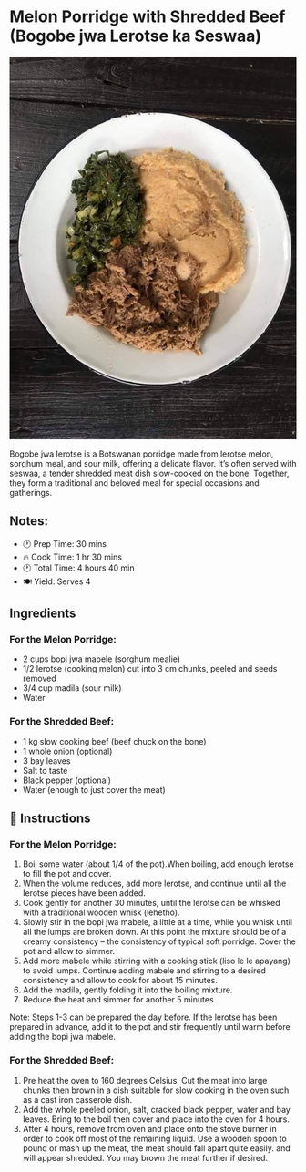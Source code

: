 # Melon Porridge with Shredded Beef (Bogobe jwa Lerotse ka Seswaa)

![Bogobe_Seswaa](bogobejwalerotse_seswaa.jpg)

Bogobe jwa lerotse is a Botswanan porridge made from lerotse melon, sorghum meal, and sour milk, offering a delicate flavor. It’s often served with seswaa, a tender shredded meat dish slow-cooked on the bone. Together, they form a traditional and beloved meal for special occasions and gatherings. 

## Notes:

* 🕐 Prep Time: 30 mins  
* 🔥 Cook Time: 1 hr 30 mins 
* 🕐 Total Time: 4 hours 40 min 
* 🍽 Yield: Serves 4

## Ingredients

### For the Melon Porridge:
* 2 cups bopi jwa mabele (sorghum mealie)
* 1/2 lerotse (cooking melon) cut into 3 cm chunks, peeled and seeds removed
* 3/4 cup madila (sour milk)
* Water

### For the Shredded Beef:
* 1 kg slow cooking beef (beef chuck on the bone)
* 1 whole onion (optional)
* 3 bay leaves
* Salt to taste
* Black pepper (optional)
* Water (enough to just cover the meat)

## 🍳 Instructions
### For the Melon Porridge:
1. Boil some water (about 1/4 of the pot).When boiling, add enough lerotse to fill the pot and cover.
2. When the volume reduces, add more lerotse, and continue until all the lerotse pieces have been added.
3. Cook gently for another 30 minutes, until the lerotse can be whisked with a traditional wooden whisk (lehetho).
4. Slowly stir in the bopi jwa mabele, a little at a time, while you whisk until all the lumps are broken down. At this point the mixture should be of a creamy consistency – the consistency of typical soft porridge. Cover the pot and allow to simmer.
5. Add more mabele while stirring with a cooking stick (liso le le apayang) to avoid lumps. Continue adding mabele and stirring to a desired consistency and allow to cook for about 15 minutes.
6. Add the madila, gently folding it into the boiling mixture.
7. Reduce the heat and simmer for another 5 minutes.

Note: Steps 1-3 can be prepared the day before. If the lerotse has been prepared in advance, add it to the pot and stir frequently until warm before adding the bopi jwa mabele.

### For the Shredded Beef:
1. Pre heat the oven to 160 degrees Celsius. Cut the meat into large chunks then brown in a dish suitable for slow cooking in the oven such as a cast iron casserole dish.
2. Add the whole peeled onion, salt, cracked black pepper, water and bay leaves. Bring to the boil then cover and place into the oven for 4 hours.
3. After 4 hours, remove from oven and place onto the stove burner in order to cook off most of the remaining liquid. Use a wooden spoon to pound or mash up the meat, the meat should fall apart quite easily. and will appear shredded. You may brown the meat further if desired.
